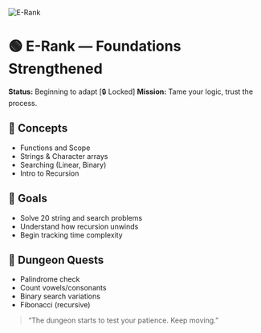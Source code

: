 ![E-Rank](../../assets/rank-ups/e-rank.png)

# 🟢 E-Rank — Foundations Strengthened

**Status:** Beginning to adapt [🔒 Locked] 
**Mission:** Tame your logic, trust the process.

## 🧠 Concepts
- Functions and Scope
- Strings & Character arrays
- Searching (Linear, Binary)
- Intro to Recursion

## 🎯 Goals
- Solve 20 string and search problems
- Understand how recursion unwinds
- Begin tracking time complexity

## 🧪 Dungeon Quests
- Palindrome check
- Count vowels/consonants
- Binary search variations
- Fibonacci (recursive)

> “The dungeon starts to test your patience. Keep moving.”

